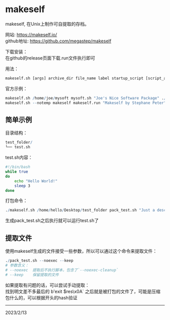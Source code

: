 # makeself

makeself, 在Unix上制作可自提取的存档。  

网站: https://makeself.io/  
github地址: https://github.com/megastep/makeself  

下载安装：  
在github的release页面下载.run文件执行即可  

用法：  
```r
makeself.sh [args] archive_dir file_name label startup_script [script_args]
```

官方示例：  
```r
makeself.sh /home/joe/mysoft mysoft.sh "Joe's Nice Software Package" ./setup
makeself.sh --notemp makeself makeself.run "Makeself by Stephane Peter" echo "Makeself has extracted itself"
```


## 简单示例
目录结构：  
```r
test_folder/
└── test.sh
```

test.sh内容：  
```bash
#!/bin/bash
while true
do
    echo "Hello World!"
    sleep 3
done
```

打包命令：  
```r
./makeself.sh /home/hello/Desktop/test_folder pack_test.sh "Just a description" ./test.sh
```

生成pack_test.sh之后执行就可以运行test.sh了  


## 提取文件
使用makeself生成的文件接受一些参数，所以可以通过这个命令来提取文件：  
```r
./pack_test.sh --noexec --keep
# 参数含义：
# --noexec  提取后不执行脚本，包含了`--noexec-cleanup`
# --keep    保留提取的文件
```

如果提取有问题的话，可以尝试手动提取：  
找到明文差不多最后的 b'exit $res\x0A` 之后就是被打包的文件了，可能是压缩包什么的，可以根据开头的hash验证  


---
2023/2/13  
